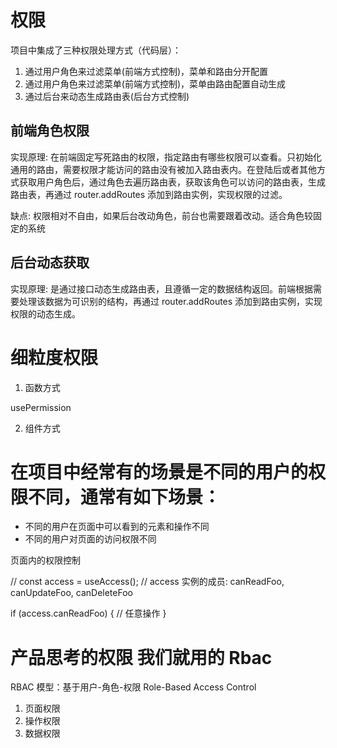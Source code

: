 # 权限

项目中集成了三种权限处理方式（代码层）：

1. 通过用户角色来过滤菜单(前端方式控制)，菜单和路由分开配置
2. 通过用户角色来过滤菜单(前端方式控制)，菜单由路由配置自动生成
3. 通过后台来动态生成路由表(后台方式控制)

## 前端角色权限

实现原理: 在前端固定写死路由的权限，指定路由有哪些权限可以查看。只初始化通用的路由，需要权限才能访问的路由没有被加入路由表内。在登陆后或者其他方式获取用户角色后，通过角色去遍历路由表，获取该角色可以访问的路由表，生成路由表，再通过 router.addRoutes 添加到路由实例，实现权限的过滤。

缺点: 权限相对不自由，如果后台改动角色，前台也需要跟着改动。适合角色较固定的系统

## 后台动态获取

实现原理: 是通过接口动态生成路由表，且遵循一定的数据结构返回。前端根据需要处理该数据为可识别的结构，再通过 router.addRoutes 添加到路由实例，实现权限的动态生成。

# 细粒度权限

1. 函数方式

usePermission

2. 组件方式

# 在项目中经常有的场景是不同的用户的权限不同，通常有如下场景：

- 不同的用户在页面中可以看到的元素和操作不同
- 不同的用户对页面的访问权限不同

页面内的权限控制

// const access = useAccess(); // access 实例的成员: canReadFoo, canUpdateFoo, canDeleteFoo

if (access.canReadFoo) {
// 任意操作
}

# 产品思考的权限 我们就用的 Rbac

RBAC 模型：基于用户-角色-权限
Role-Based Access Control

1. 页面权限
2. 操作权限
3. 数据权限
